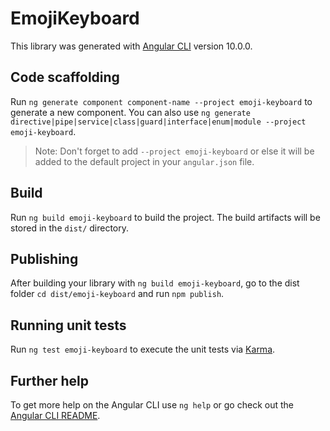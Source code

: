 # EmojiKeyboard

This library was generated with [Angular CLI](https://github.com/angular/angular-cli) version 10.0.0.

## Code scaffolding

Run `ng generate component component-name --project emoji-keyboard` to generate a new component. You can also use `ng generate directive|pipe|service|class|guard|interface|enum|module --project emoji-keyboard`.
> Note: Don't forget to add `--project emoji-keyboard` or else it will be added to the default project in your `angular.json` file. 

## Build

Run `ng build emoji-keyboard` to build the project. The build artifacts will be stored in the `dist/` directory.

## Publishing

After building your library with `ng build emoji-keyboard`, go to the dist folder `cd dist/emoji-keyboard` and run `npm publish`.

## Running unit tests

Run `ng test emoji-keyboard` to execute the unit tests via [Karma](https://karma-runner.github.io).

## Further help

To get more help on the Angular CLI use `ng help` or go check out the [Angular CLI README](https://github.com/angular/angular-cli/blob/master/README.md).
